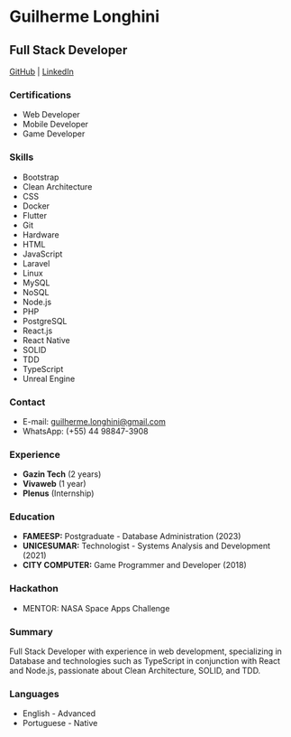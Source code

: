 # Guilherme Longhini

## Full Stack Developer

[GitHub](https://www.github.com/Longhini404/) | [LinkedIn](https://www.linkedin.com/in/guilherme-longhini/)

### Certifications

- Web Developer
- Mobile Developer
- Game Developer

### Skills

- Bootstrap
- Clean Architecture
- CSS
- Docker
- Flutter
- Git
- Hardware
- HTML
- JavaScript
- Laravel
- Linux
- MySQL
- NoSQL
- Node.js
- PHP
- PostgreSQL
- React.js
- React Native
- SOLID
- TDD
- TypeScript
- Unreal Engine

### Contact

- E-mail: guilherme.longhini@gmail.com
- WhatsApp: (+55) 44 98847-3908

### Experience

- **Gazin Tech** (2 years)
- **Vivaweb** (1 year)
- **Plenus** (Internship)

### Education

- **FAMEESP:** Postgraduate - Database Administration (2023)
- **UNICESUMAR:** Technologist - Systems Analysis and Development (2021)
- **CITY COMPUTER:** Game Programmer and Developer (2018)

### Hackathon

- MENTOR: NASA Space Apps Challenge

### Summary

Full Stack Developer with experience in web development, specializing in Database and technologies such as TypeScript in conjunction with React and Node.js, passionate about Clean Architecture, SOLID, and TDD.

### Languages

- English - Advanced
- Portuguese - Native
